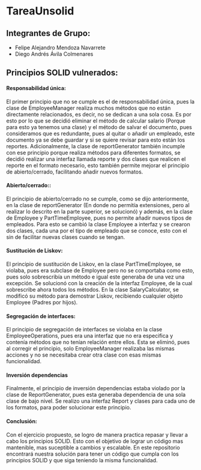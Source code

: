 # TareaUnsolid
## Integrantes de Grupo: 
- Felipe Alejandro Mendoza Navarrete 
- Diego Andrés Ávila Colmenares

## Principios SOLID vulnerados:
#### Responsabilidad única:
El primer principio que no se cumple es el de responsabilidad única, pues la clase de EmployeeManager realiza muchos métodos que no están directamente relacionados, es decir, no se dedican a una sola cosa. Es por esto por lo que se decidió eliminar el método de calcular salario (Porque para esto ya tenemos una clase) y el método de salvar el documento, pues consideramos que es redundante, pues al quitar o añadir un empleado, este documento ya se debe guardar y si se quiere revisar para esto están los reportes. 
Adicionalmente, la clase de reportGenerator también incumple con ese principio porque realiza métodos para diferentes formatos, se decidió realizar una interfaz llamada reporte y dos clases que realicen el reporte en el formato necesario, esto también permite mejorar el principio de abierto/cerrado, facilitando añadir nuevos formatos.
#### Abierto/cerrado::
El principio de abierto/cerrado no se cumple, como se dijo anteriormente, en la clase de reportGenerator (En donde no permitía extensiones, pero al realizar lo descrito en la parte superior, se solucionó) y además, en la clase de Employee y PartTimeEmployee, pues no permite añadir nuevos tipos de empleados. Para esto se cambió la clase Employee a interfaz y se crearon dos clases, cada una por el tipo de empleado que se conoce, esto con el sin de facilitar nuevas clases cuando se tengan.
#### Sustitución de Liskov:
El principio de sustitución de Liskov, en la clase PartTimeEmployee, se violaba, pues era subclase de Employee pero no se comportaba como esto, pues solo sobrescribía un método e igual este generaba de una vez una excepción. 
Se solucionó con la creación de la interfaz Employee, de la cual sobrescribe ahora todos los métodos.
En la clase SalaryCalculator, se modificó su método para demostrar Liskov, recibiendo cualquier objeto Employee (Padres por hijos).
#### Segregación de interfaces:
El principio de segregación de interfaces se violaba en la clase EmployeeOperations, pues era una interfaz que no era especifica y contenía métodos que no tenían relación entre ellos. Esta se eliminó, pues al corregir el principio, solo EmployeeManager realizaba las mismas acciones y no se necesitaba crear otra clase con esas mismas funcionalidad.
#### Inversión dependencias
Finalmente, el principio de inversión dependencias estaba violado por la clase de ReportGenerator, pues esta generaba dependencia de una sola clase de bajo nivel. Se realizo una interfaz Report y clases para cada uno de los formatos, para poder solucionar este principio.
#### Conclusión:
Con el ejercicio propuesto, se logro de manera practica repasar y llevar a cabo los principios SOLID. Esto con el objetivo de lograr un código mas mantenible, mas suceptible a cambios y escalable. En este repositorio encontrará nuestra solución para tener un código que cumpla con los principios SOLID y que siga teniendo la misma funcionalidad.

